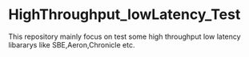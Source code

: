 # HighThroughput_lowLatency_Test
This repository mainly focus on test some high throughput low latency libararys like SBE,Aeron,Chronicle etc.
